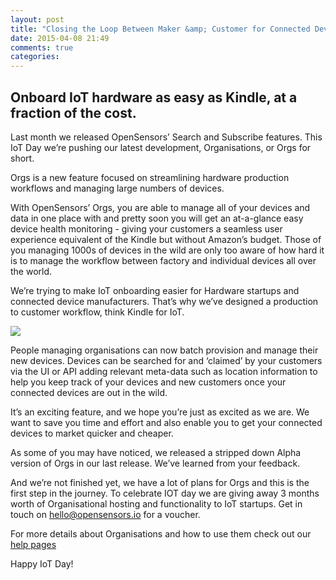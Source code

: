 ```yaml
---
layout: post
title: "Closing the Loop Between Maker &amp; Customer for Connected Devices"
date: 2015-04-08 21:49
comments: true
categories: 
---
```


## Onboard IoT hardware as easy as Kindle, at a fraction of the cost. 

Last month we released OpenSensors’ Search and Subscribe features. This IoT Day we’re pushing our latest development, Organisations, or Orgs for short.

Orgs is a new feature focused on streamlining hardware  production workflows and managing large numbers of devices.

With OpenSensors’ Orgs, you are able to manage all of your devices and data in one place with and pretty soon you will get an at-a-glance easy device health monitoring - giving your customers a seamless user experience equivalent of the Kindle but without Amazon’s budget.  Those of you managing 1000s of devices in the wild are only too aware of how hard it is to manage the workflow between factory and individual devices all over the world.

We’re trying to make IoT onboarding easier for Hardware startups and connected device manufacturers. That’s why we’ve designed a production to customer workflow, think Kindle for IoT. 

<img src="{{ root_url }}/images/adddevice.png" />

People managing organisations can now batch provision and manage their new devices.  Devices can be searched for and ‘claimed’ by your customers via the UI or API adding relevant meta-data such as location information to help you keep track of your devices and new customers once your connected devices are out in the wild.

It’s an exciting feature, and we hope you’re just as excited as we are.  We want to save you time and effort and also enable you to get your connected devices to market quicker and cheaper.

As some of you may have noticed, we released a stripped down Alpha version of Orgs in our last release. We’ve learned from your feedback. 

And we’re not finished yet, we have a lot of plans for Orgs and this is the first step in the journey.  To celebrate IOT day we are giving away 3 months worth of Organisational hosting and functionality to IoT startups.  Get in touch on hello@opensensors.io for a voucher.  

For more details about Organisations and how to use them check out our
[help pages](https://opensensors.io/help/)

Happy IoT Day!
